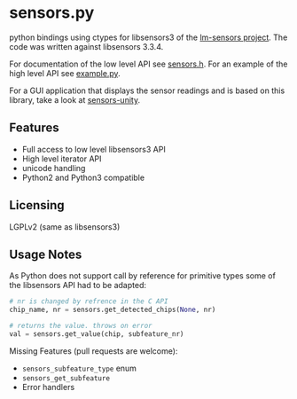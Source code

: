 sensors.py
==========
python bindings using ctypes for libsensors3 of the [lm-sensors project](https://github.com/groeck/lm-sensors). The code was written against libsensors 3.3.4.  

For documentation of the low level API see [sensors.h](https://github.com/groeck/lm-sensors/blob/master/lib/sensors.h). For an example of the high level API see [example.py](example.py).

For a GUI application that displays the sensor readings and is based on this library, take a look at [sensors-unity](https://github.com/paroj/sensors-unity).

Features
--------
* Full access to low level libsensors3 API
* High level iterator API
* unicode handling
* Python2 and Python3 compatible

Licensing
---------
LGPLv2 (same as libsensors3)

Usage Notes
-----------
As Python does not support call by reference for primitive types some of the libsensors API had to be adapted:

```python
# nr is changed by refrence in the C API
chip_name, nr = sensors.get_detected_chips(None, nr)

# returns the value. throws on error
val = sensors.get_value(chip, subfeature_nr)
```

Missing Features (pull requests are welcome):
* `sensors_subfeature_type` enum
* `sensors_get_subfeature`
* Error handlers
